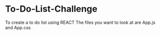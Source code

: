 # To-Do-List-Challenge
To create a to do list using REACT
The files you want to look at are App.js and App.css
